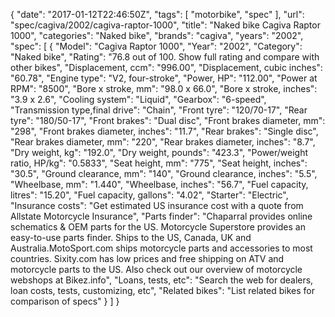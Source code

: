 {
    "date": "2017-01-12T22:46:50Z",
    "tags": [
        "motorbike",
        "spec"
    ],
    "url": "spec\/cagiva\/2002\/cagiva-raptor-1000",
    "title": "Naked bike Cagiva Raptor 1000",
    "categories": "Naked bike",
    "brands": "cagiva",
    "years": "2002",
    "spec": [
        {
            "Model": "Cagiva Raptor 1000",
            "Year": "2002",
            "Category": "Naked bike",
            "Rating": "76.8 out of 100. Show full rating and compare with other bikes",
            "Displacement, ccm": "996.00",
            "Displacement, cubic inches": "60.78",
            "Engine type": "V2, four-stroke",
            "Power, HP": "112.00",
            "Power at RPM": "8500",
            "Bore x stroke, mm": "98.0 x 66.0",
            "Bore x stroke, inches": "3.9 x 2.6",
            "Cooling system": "Liquid",
            "Gearbox": "6-speed",
            "Transmission type,final drive": "Chain",
            "Front tyre": "120\/70-17",
            "Rear tyre": "180\/50-17",
            "Front brakes": "Dual disc",
            "Front brakes diameter, mm": "298",
            "Front brakes diameter, inches": "11.7",
            "Rear brakes": "Single disc",
            "Rear brakes diameter, mm": "220",
            "Rear brakes diameter, inches": "8.7",
            "Dry weight, kg": "192.0",
            "Dry weight, pounds": "423.3",
            "Power\/weight ratio, HP\/kg": "0.5833",
            "Seat height, mm": "775",
            "Seat height, inches": "30.5",
            "Ground clearance, mm": "140",
            "Ground clearance, inches": "5.5",
            "Wheelbase, mm": "1.440",
            "Wheelbase, inches": "56.7",
            "Fuel capacity, litres": "15.20",
            "Fuel capacity, gallons": "4.02",
            "Starter": "Electric",
            "Insurance costs": "Get estimated US insurance cost with a quote from Allstate Motorcycle Insurance",
            "Parts finder": "Chaparral provides online schematics & OEM parts for the US.   Motorcycle Superstore provides an easy-to-use parts finder. Ships to the US, Canada, UK and Australia.MotoSport.com ships motorcycle parts and accessories to most countries.    Sixity.com has low prices and free shipping on ATV and motorcycle parts to the US. Also check out our overview of motorcycle webshops at Bikez.info",
            "Loans, tests, etc": "Search the web for dealers, loan costs, tests, customizing, etc",
            "Related bikes": "List related bikes for comparison of specs"
        }
    ]
}